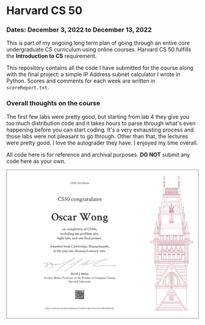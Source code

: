 # Harvard CS 50
### Dates: December 3, 2022 to December 13, 2022

This is part of my ongoing long term plan of going through an entire core undergraduate CS curriculum using online courses. Harvard CS 50 fulfills the **Introduction to CS** requirement.

This repository contains all the code I have submitted for the course along with the final project: a simple IP Address subnet calculator I wrote in Python. Scores and comments for each week are written in ``scoreReport.txt``.

### Overall thoughts on the course
The first few labs were pretty good, but starting from lab 4 they give you too much distribution code and it takes hours to parse through what's even happening before you can start coding. It's a very exhausting process and those labs were not pleasant to go through. Other than that, the lectures were pretty good. I love the autograder they have. I enjoyed my time overall.

All code here is for reference and archival purposes. **DO NOT** submit any code here as your own.

<img title="Completion Certificate" alt="Completion Certificate" src="misc/CS50x.png" width="800">